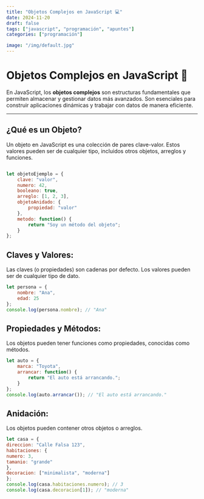 ```yaml
---
title: "Objetos Complejos en JavaScript 💻"
date: 2024-11-20
draft: false
tags: ["javascript", "programación", "apuntes"]
categories: ["programación"]

image: "/img/default.jpg"
---
```


# Objetos Complejos en JavaScript 🚀

En JavaScript, los **objetos complejos** son estructuras fundamentales que permiten almacenar y gestionar datos más avanzados. Son esenciales para construir aplicaciones dinámicas y trabajar con datos de manera eficiente.

---

## **¿Qué es un Objeto?**

Un objeto en JavaScript es una colección de pares clave-valor. Estos valores pueden ser de cualquier tipo, incluidos otros objetos, arreglos y funciones.

```javascript

let objetoEjemplo = {
    clave: "valor",
    numero: 42,
    booleano: true,
    arreglo: [1, 2, 3],
    objetoAnidado: {
        propiedad: "valor"
    },
    metodo: function() {
        return "Soy un método del objeto";
    }
};

```

## **Claves y Valores:**
Las claves (o propiedades) son cadenas por defecto. Los valores pueden ser de cualquier tipo de dato.

```javascript
let persona = {
    nombre: "Ana",
    edad: 25
};
console.log(persona.nombre); // "Ana"
```

## **Propiedades y Métodos:**
Los objetos pueden tener funciones como propiedades, conocidas como métodos.

```javascript
let auto = {
    marca: "Toyota",
    arrancar: function() {
        return "El auto está arrancando.";
    }
};
console.log(auto.arrancar()); // "El auto está arrancando."
```

## **Anidación:**
Los objetos pueden contener otros objetos o arreglos.

```javascript
let casa = {
direccion: "Calle Falsa 123",
habitaciones: {
numero: 3,
tamanio: "grande"
},
decoracion: ["minimalista", "moderna"]
};
console.log(casa.habitaciones.numero); // 3
console.log(casa.decoracion[1]); // "moderna"
```